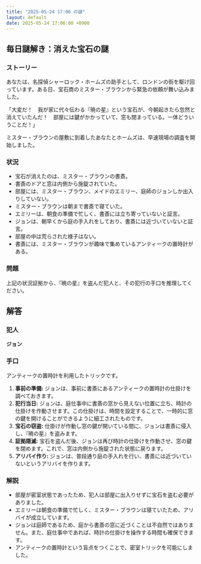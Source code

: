 ```yaml
---
title: "2025-05-24 17:06 の謎"
layout: default
date: 2025-05-24 17:06:00 +0900
---
```

## 毎日謎解き：消えた宝石の謎

### ストーリー

あなたは、名探偵シャーロック・ホームズの助手として、ロンドンの街を駆け回っています。ある日、宝石商のミスター・ブラウンから緊急の依頼が舞い込みました。

「大変だ！　我が家に代々伝わる『暁の星』という宝石が、今朝起きたら忽然と消えていたんだ！　部屋には鍵がかかっていて、窓も閉まっている。一体どういうことだ！」

ミスター・ブラウンの屋敷に到着したあなたとホームズは、早速現場の調査を開始しました。

### 状況

*   宝石が消えたのは、ミスター・ブラウンの書斎。
*   書斎のドアと窓は内側から施錠されていた。
*   部屋には、ミスター・ブラウン、メイドのエミリー、庭師のジョンしか出入りしていない。
*   ミスター・ブラウンは朝まで書斎で寝ていた。
*   エミリーは、朝食の準備で忙しく、書斎には立ち寄っていないと証言。
*   ジョンは、朝早くから庭の手入れをしており、書斎には近づいていないと証言。
*   部屋の中は荒らされた様子はない。
*   書斎には、ミスター・ブラウンが趣味で集めているアンティークの置時計がある。

### 問題

上記の状況証拠から、『暁の星』を盗んだ犯人と、その犯行の手口を推理してください。

## 解答

### 犯人

**ジョン**

### 手口

アンティークの置時計を利用したトリックです。

1.  **事前の準備:** ジョンは、事前に書斎にあるアンティークの置時計の仕掛けを調べておきます。
2.  **犯行当日:** ジョンは、庭仕事中に書斎の窓から見えない位置に立ち、時計の仕掛けを作動させます。この仕掛けは、時間を設定することで、一時的に窓の鍵を開けることができるように細工されたものです。
3.  **宝石の窃盗:** 仕掛けが作動し窓の鍵が開いている間に、ジョンは書斎に侵入し、『暁の星』を盗みます。
4.  **証拠隠滅:** 宝石を盗んだ後、ジョンは再び時計の仕掛けを作動させ、窓の鍵を閉めます。これで、窓は内側から施錠された状態に戻ります。
5.  **アリバイ作り:** ジョンは、普段通り庭の手入れを行い、書斎には近づいていないというアリバイを作ります。

### 解説

*   部屋が密室状態であったため、犯人は部屋に出入りせずに宝石を盗む必要がありました。
*   エミリーは朝食の準備で忙しく、ミスター・ブラウンは寝ていたため、アリバイが成立しています。
*   ジョンは庭師であるため、庭から書斎の窓に近づくことは不自然ではありません。また、庭仕事中であれば、時計の仕掛けを操作する時間も確保できます。
*   アンティークの置時計という盲点をつくことで、密室トリックを可能にしました。
